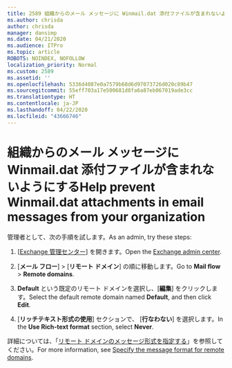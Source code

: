 ```yaml
---
title: 2589 組織からのメール メッセージに Winmail.dat 添付ファイルが含まれないようにする
ms.author: chrisda
author: chrisda
manager: dansimp
ms.date: 04/21/2020
ms.audience: ITPro
ms.topic: article
ROBOTS: NOINDEX, NOFOLLOW
localization_priority: Normal
ms.custom: 2589
ms.assetid: ''
ms.openlocfilehash: 5336d4087e0a7579b68d6d97073726d020c89b47
ms.sourcegitcommit: 55eff703a17e500681d8fa6a87eb067019ade3cc
ms.translationtype: HT
ms.contentlocale: ja-JP
ms.lasthandoff: 04/22/2020
ms.locfileid: "43666746"
---
```

# <a name="help-prevent-winmaildat-attachments-in-email-messages-from-your-organization"></a><span data-ttu-id="19c03-102">組織からのメール メッセージに Winmail.dat 添付ファイルが含まれないようにする</span><span class="sxs-lookup"><span data-stu-id="19c03-102">Help prevent Winmail.dat attachments in email messages from your organization</span></span>

<span data-ttu-id="19c03-103">管理者として、次の手順を試します。</span><span class="sxs-lookup"><span data-stu-id="19c03-103">As an admin, try these steps:</span></span>

1. <span data-ttu-id="19c03-104">[[Exchange 管理センター](https://outlook.office365.com/ecp/)] を開きます。</span><span class="sxs-lookup"><span data-stu-id="19c03-104">Open the [Exchange admin center](https://outlook.office365.com/ecp/).</span></span>

2. <span data-ttu-id="19c03-105">[**メール フロー**]  >  [**リモート ドメイン**] の順に移動します。</span><span class="sxs-lookup"><span data-stu-id="19c03-105">Go to **Mail flow** > **Remote domains**.</span></span>

3. <span data-ttu-id="19c03-106">**Default** という既定のリモート ドメインを選択し、[**編集**] をクリックします。</span><span class="sxs-lookup"><span data-stu-id="19c03-106">Select the default remote domain named **Default**, and then click **Edit**.</span></span>

4. <span data-ttu-id="19c03-107">[**リッチテキスト形式の使用**] セクションで、 [**行なわない**] を選択します。</span><span class="sxs-lookup"><span data-stu-id="19c03-107">In the **Use Rich-text format** section, select **Never**.</span></span>

<span data-ttu-id="19c03-108">詳細については、「[リモート ドメインのメッセージ形式を指定する](https://docs.microsoft.com/Exchange/mail-flow-best-practices/remote-domains/remote-domains#specifying-message-format)」を参照してください。</span><span class="sxs-lookup"><span data-stu-id="19c03-108">For more information, see [Specify the message format for remote domains](https://docs.microsoft.com/Exchange/mail-flow-best-practices/remote-domains/remote-domains#specifying-message-format).</span></span>
